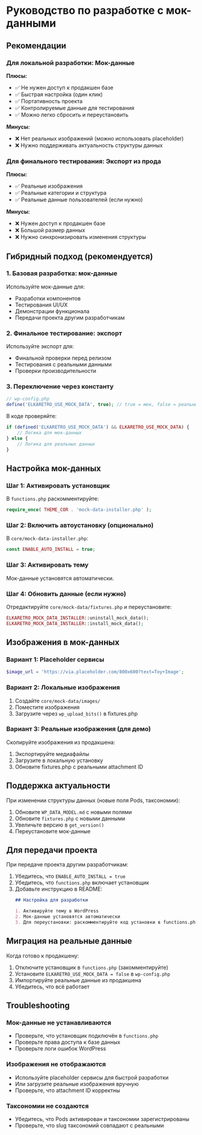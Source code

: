 # Руководство по разработке с мок-данными

## Рекомендации

### Для локальной разработки: Мок-данные

**Плюсы:**
- ✅ Не нужен доступ к продакшен базе
- ✅ Быстрая настройка (один клик)
- ✅ Портативность проекта
- ✅ Контролируемые данные для тестирования
- ✅ Можно легко сбросить и переустановить

**Минусы:**
- ❌ Нет реальных изображений (можно использовать placeholder)
- ❌ Нужно поддерживать актуальность структуры данных

### Для финального тестирования: Экспорт из прода

**Плюсы:**
- ✅ Реальные изображения
- ✅ Реальные категории и структура
- ✅ Реальные данные пользователей (если нужно)

**Минусы:**
- ❌ Нужен доступ к продакшен базе
- ❌ Большой размер данных
- ❌ Нужно синхронизировать изменения структуры

## Гибридный подход (рекомендуется)

### 1. Базовая разработка: мок-данные

Используйте мок-данные для:
- Разработки компонентов
- Тестирования UI/UX
- Демонстрации функционала
- Передачи проекта другим разработчикам

### 2. Финальное тестирование: экспорт

Используйте экспорт для:
- Финальной проверки перед релизом
- Тестирования с реальными данными
- Проверки производительности

### 3. Переключение через константу

```php
// wp-config.php
define('ELKARETRO_USE_MOCK_DATA', true); // true = мок, false = реальные данные
```

В коде проверяйте:

```php
if (defined('ELKARETRO_USE_MOCK_DATA') && ELKARETRO_USE_MOCK_DATA) {
    // Логика для мок-данных
} else {
    // Логика для реальных данных
}
```

## Настройка мок-данных

### Шаг 1: Активировать установщик

В `functions.php` раскомментируйте:

```php
require_once( THEME_COR . 'mock-data-installer.php' );
```

### Шаг 2: Включить автоустановку (опционально)

В `core/mock-data-installer.php`:

```php
const ENABLE_AUTO_INSTALL = true;
```

### Шаг 3: Активировать тему

Мок-данные установятся автоматически.

### Шаг 4: Обновить данные (если нужно)

Отредактируйте `core/mock-data/fixtures.php` и переустановите:

```php
ELKARETRO_MOCK_DATA_INSTALLER::uninstall_mock_data();
ELKARETRO_MOCK_DATA_INSTALLER::install_mock_data();
```

## Изображения в мок-данных

### Вариант 1: Placeholder сервисы

```php
$image_url = 'https://via.placeholder.com/800x600?text=Toy+Image';
```

### Вариант 2: Локальные изображения

1. Создайте `core/mock-data/images/`
2. Поместите изображения
3. Загрузите через `wp_upload_bits()` в fixtures.php

### Вариант 3: Реальные изображения (для демо)

Скопируйте изображения из продакшена:
1. Экспортируйте медиафайлы
2. Загрузите в локальную установку
3. Обновите fixtures.php с реальными attachment ID

## Поддержка актуальности

При изменении структуры данных (новые поля Pods, таксономии):

1. Обновите `WP_DATA_MODEL.md` с новыми полями
2. Обновите `fixtures.php` с новыми данными
3. Увеличьте версию в `get_version()`
4. Переустановите мок-данные

## Для передачи проекта

При передаче проекта другим разработчикам:

1. Убедитесь, что `ENABLE_AUTO_INSTALL = true`
2. Убедитесь, что `functions.php` включает установщик
3. Добавьте инструкцию в README:
   ```markdown
   ## Настройка для разработки
   
   1. Активируйте тему в WordPress
   2. Мок-данные установятся автоматически
   3. Для переустановки: раскомментируйте код установки в functions.php
   ```

## Миграция на реальные данные

Когда готово к продакшену:

1. Отключите установщик в `functions.php` (закомментируйте)
2. Установите `ELKARETRO_USE_MOCK_DATA = false` в `wp-config.php`
3. Импортируйте реальные данные из продакшена
4. Убедитесь, что всё работает

## Troubleshooting

### Мок-данные не устанавливаются

- Проверьте, что установщик подключён в `functions.php`
- Проверьте права доступа к базе данных
- Проверьте логи ошибок WordPress

### Изображения не отображаются

- Используйте placeholder сервисы для быстрой разработки
- Или загрузите реальные изображения вручную
- Проверьте, что attachment ID корректны

### Таксономии не создаются

- Убедитесь, что Pods активирован и таксономии зарегистрированы
- Проверьте, что slug таксономий совпадают с реальными

